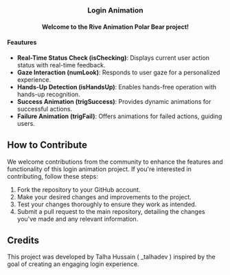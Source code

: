 <h3 align="center">Login Animation</h3>

<h4 align ='center'>Welcome to the Rive Animation Polar Bear project!</h4> 
<h4>Feautures</h4>

- **Real-Time Status Check (isChecking)**: Displays current user action status with real-time feedback.
- **Gaze Interaction (numLook)**: Responds to user gaze for a personalized experience.
- **Hands-Up Detection (isHandsUp)**: Enables hands-free operation with hands-up recognition.
- **Success Animation (trigSuccess)**: Provides dynamic animations for successful actions.
- **Failure Animation (trigFail)**: Offers animations for failed actions, guiding users.
## How to Contribute

We welcome contributions from the community to enhance the features and functionality of this login animation project. If you're interested in contributing, follow these steps:

1. Fork the repository to your GitHub account.
2. Make your desired changes and improvements to the project.
3. Test your changes thoroughly to ensure they work as intended.
4. Submit a pull request to the main repository, detailing the changes you've made and any relevant information.

## Credits

This project was developed by Talha Hussain ( _talhadev ) inspired by the goal of creating an engaging login experience.
